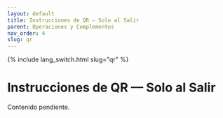 ```yaml
---
layout: default
title: Instrucciones de QR — Solo al Salir
parent: Operaciones y Complementos
nav_order: 4
slug: qr
---
```


{% include lang_switch.html slug="qr" %}

# Instrucciones de QR — Solo al Salir

Contenido pendiente.
